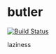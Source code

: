 # butler
[![Build Status](https://semaphoreci.com/api/v1/armins/butler/branches/master/badge.svg)](https://semaphoreci.com/armins/butler)

laziness
